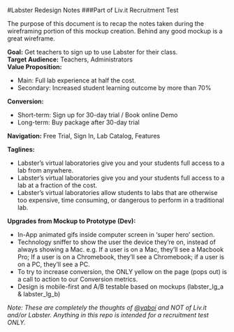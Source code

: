 #Labster Redesign Notes
###Part of Liv.it Recruitment Test

The purpose of this document is to recap the notes taken during the wireframing portion of this mockup creation. Behind any good mockup is a great wireframe.  
  
**Goal:** Get teachers to sign up to use Labster for their class.  
**Target Audience:** Teachers, Administrators  
**Value Proposition:**
  - Main: Full lab experience at half the cost.  
  - Secondary: Increased student learning outcome by more than 70%  

**Conversion:**  
  - Short-term: Sign up for 30-day trial / Book online Demo  
  - Long-term: Buy package after 30-day trial  

**Navigation:** Free Trial, Sign In, Lab Catalog, Features  

**Taglines:**  
  - Labster’s virtual laboratories give you and your students full access to a lab from anywhere.  
  - Labster’s virtual laboratories give you and your students full access to a lab at a fraction of the cost.  
  - Labster’s virtual laboratories allow students to labs that are otherwise too expensive, time consuming, or dangerous to perform in a traditional lab.  
  
**Upgrades from Mockup to Prototype (Dev):**  
  - In-App animated gifs inside computer screen in ‘super hero’ section.  
  - Technology sniffer to show the user the device they’re on, instead of always showing a Mac. e.g. If a user is on a Mac, they’ll see a Macbook Pro; If a user is on a Chromebook, they’ll see a Chromebook; if a user is on a PC, they’ll see a PC.  
  - To try to increase conversion, the ONLY yellow on the page (pops out) is a call to action to our Conversion metrics.  
  - Design is mobile-first and A/B testable based on mockups (labster_lg_a & labster_lg_b)  
  
  *Note: These are completely the thoughts of [@yaboi](https://github.com/yaboi/) and NOT of Liv.it and/or Labster. Anything in this repo is intended for a recruitment test ONLY.*
